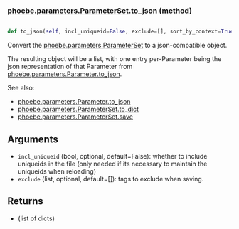 ### [phoebe](phoebe.md).[parameters](phoebe.parameters.md).[ParameterSet](phoebe.parameters.ParameterSet.md).to_json (method)


```py

def to_json(self, incl_uniqueid=False, exclude=[], sort_by_context=True)

```



Convert the [phoebe.parameters.ParameterSet](phoebe.parameters.ParameterSet.md) to a json-compatible
object.

The resulting object will be a list, with one entry per-Parameter
being the json representation of that Parameter from
[phoebe.parameters.Parameter.to_json](phoebe.parameters.Parameter.to_json.md).

See also:
* [phoebe.parameters.Parameter.to_json](phoebe.parameters.Parameter.to_json.md)
* [phoebe.parameters.ParameterSet.to_dict](phoebe.parameters.ParameterSet.to_dict.md)
* [phoebe.parameters.ParameterSet.save](phoebe.parameters.ParameterSet.save.md)

Arguments
--------
* `incl_uniqueid` (bool, optional, default=False): whether to include
    uniqueids in the file (only needed if its necessary to maintain the
    uniqueids when reloading)
* `exclude` (list, optional, default=[]): tags to exclude when saving.

Returns
-----------
* (list of dicts)

